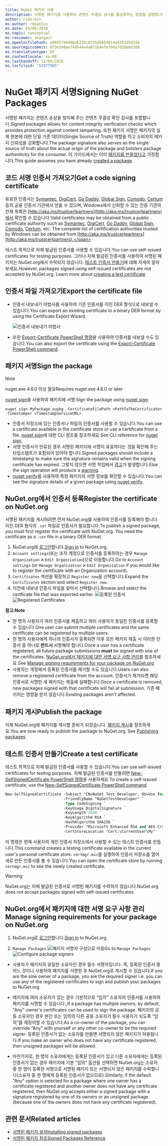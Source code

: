 ```yaml
---
title: NuGet 패키지 서명
description: 서명된 패키지를 사용하여 콘텐츠 무결성 검사를 활성화하는 방법을 설명합니다.
author: rido-min
ms.author: rmpablos
ms.date: 03/06/2018
ms.topic: conceptual
ms.reviewer: anangaur
ms.openlocfilehash: e8955f9d46bab235c8755d5654814a4291d542d6
ms.sourcegitcommit: 673e580ae749544a4a071b4efe7d42fd2bb6d209
ms.translationtype: HT
ms.contentlocale: ko-KR
ms.lasthandoff: 12/06/2018
ms.locfileid: "52977565"
---
```

# <a name="signing-nuget-packages"></a><span data-ttu-id="c6c75-103">NuGet 패키지 서명</span><span class="sxs-lookup"><span data-stu-id="c6c75-103">Signing NuGet Packages</span></span>

<span data-ttu-id="c6c75-104">서명된 패키지는 콘텐츠 손상을 방지해 주는 콘텐츠 무결성 확인 검사를 포함합니다.</span><span class="sxs-lookup"><span data-stu-id="c6c75-104">Signed packages allows for content integrity verification checks which provides protection against content tampering.</span></span> <span data-ttu-id="c6c75-105">또한 패키지 서명은 패키지의 실제 원본에 대한 단일 기준 데이터(Single Source of Truth) 역할을 하고 소비자의 패키지 신뢰성을 강화합니다.</span><span class="sxs-lookup"><span data-stu-id="c6c75-105">The package signature also serves as the single source of truth about the actual origin of the package and bolsters package authenticity for the consumer.</span></span> <span data-ttu-id="c6c75-106">이 가이드에서는 이미 [패키지를 만들었다고](creating-a-package.md) 가정합니다.</span><span class="sxs-lookup"><span data-stu-id="c6c75-106">This guide assumes you have already [created a package](creating-a-package.md).</span></span>

## <a name="get-a-code-signing-certificate"></a><span data-ttu-id="c6c75-107">코드 서명 인증서 가져오기</span><span class="sxs-lookup"><span data-stu-id="c6c75-107">Get a code signing certificate</span></span>

<span data-ttu-id="c6c75-108">유효한 인증서는 [Symantec](https://trustcenter.websecurity.symantec.com/process/trust/productOptions?productType=SoftwareValidationClass3), [DigiCert](https://www.digicert.com/code-signing/), [Go Daddy](https://www.godaddy.com/web-security/code-signing-certificate), [Global Sign](https://www.globalsign.com/en/code-signing-certificate/), [Comodo](https://www.comodo.com/e-commerce/code-signing/code-signing-certificate.php), [Certum](https://www.certum.eu/certum/cert,offer_en_open_source_cs.xml) 등의 공용 인증서 기관에서 얻을 수 있으며, Windows에서 신뢰할 수 있는 인증 기관의 전체 목록은 [http://aka.ms/trustcertpartners](http://aka.ms/trustcertpartners)에서 확인할 수 있습니다.</span><span class="sxs-lookup"><span data-stu-id="c6c75-108">Valid certificates may be obtained from a public certificate authority such as [Symantec](https://trustcenter.websecurity.symantec.com/process/trust/productOptions?productType=SoftwareValidationClass3), [DigiCert](https://www.digicert.com/code-signing/), [Go Daddy](https://www.godaddy.com/web-security/code-signing-certificate), [Global Sign](https://www.globalsign.com/en/code-signing-certificate/), [Comodo](https://www.comodo.com/e-commerce/code-signing/code-signing-certificate.php), [Certum](https://www.certum.eu/certum/cert,offer_en_open_source_cs.xml), etc. The complete list of certification authorities trusted by Windows can be obtained from [http://aka.ms/trustcertpartners](http://aka.ms/trustcertpartners).</span></span>

<span data-ttu-id="c6c75-109">테스트 목적으로 자체 발급된 인증서를 사용할 수 있습니다.</span><span class="sxs-lookup"><span data-stu-id="c6c75-109">You can use self-issued certificates for testing purposes.</span></span> <span data-ttu-id="c6c75-110">그러나 자체 발급된 인증서를 사용하여 서명된 패키지는 NuGet.org에서 수락되지 않습니다. [테스트 인증서 만들기](#create-a-test-certificate)에 대해 자세히 알아보세요.</span><span class="sxs-lookup"><span data-stu-id="c6c75-110">However, packages signed using self-issued certificates are not accepted by NuGet.org. Learn more about [creating a test certificate](#create-a-test-certificate)</span></span>

## <a name="export-the-certificate-file"></a><span data-ttu-id="c6c75-111">인증서 파일 가져오기</span><span class="sxs-lookup"><span data-stu-id="c6c75-111">Export the certificate file</span></span>

* <span data-ttu-id="c6c75-112">인증서 내보내기 마법사를 사용하여 기존 인증서를 이진 DER 형식으로 내보낼 수 있습니다.</span><span class="sxs-lookup"><span data-stu-id="c6c75-112">You can export an existing certificate to a binary DER format by using the Certificate Export Wizard.</span></span>

  ![인증서 내보내기 마법사](../reference/media/CertificateExportWizard.png)

* <span data-ttu-id="c6c75-114">또한 [Export-Certificate PowerShell 명령](/powershell/module/pkiclient/export-certificate.md)을 사용하여 인증서를 내보낼 수도 있습니다.</span><span class="sxs-lookup"><span data-stu-id="c6c75-114">You can also export the certificate using the [Export-Certificate PowerShell command](/powershell/module/pkiclient/export-certificate.md).</span></span>

## <a name="sign-the-package"></a><span data-ttu-id="c6c75-115">패키지 서명</span><span class="sxs-lookup"><span data-stu-id="c6c75-115">Sign the package</span></span>

> [!note]
> <span data-ttu-id="c6c75-116">nuget.exe 4.6.0 이상 필요</span><span class="sxs-lookup"><span data-stu-id="c6c75-116">Requires nuget.exe 4.6.0 or later</span></span>

<span data-ttu-id="c6c75-117">[nuget sign](../tools/cli-ref-sign.md)을 사용하여 패키지에 서명:</span><span class="sxs-lookup"><span data-stu-id="c6c75-117">Sign the package using [nuget sign](../tools/cli-ref-sign.md):</span></span>

```cli
nuget sign MyPackage.nupkg -CertificateFilePath <PathToTheCertificate> -Timestamper <TimestampServiceURL>
```

* <span data-ttu-id="c6c75-118">인증서 저장소에 있는 인증서나 파일의 인증서를 사용할 수 있습니다.</span><span class="sxs-lookup"><span data-stu-id="c6c75-118">You can use a certificate available in the certificate store or use a certificate from a file.</span></span> <span data-ttu-id="c6c75-119">[nuget sign](../tools/cli-ref-sign.md)에 대한 CLI 참조를 참조하세요.</span><span class="sxs-lookup"><span data-stu-id="c6c75-119">See CLI reference for [nuget sign](../tools/cli-ref-sign.md).</span></span>
* <span data-ttu-id="c6c75-120">서명 인증서가 만료된 경우 서명된 패키지에 서명이 유효하다는 것을 확인해 주는 타임스탬프가 포함되어 있어야 합니다.</span><span class="sxs-lookup"><span data-stu-id="c6c75-120">Signed packages should include a timestamp to make sure the signature remains valid when the signing certificate has expired.</span></span> <span data-ttu-id="c6c75-121">그렇지 않으면 서명 작업에서 [경고](../reference/errors-and-warnings/NU3002.md)가 발생합니다.</span><span class="sxs-lookup"><span data-stu-id="c6c75-121">Else the sign operation will produce a [warning](../reference/errors-and-warnings/NU3002.md).</span></span>
* <span data-ttu-id="c6c75-122">[nuget verify](../tools/cli-ref-verify.md)를 사용하여 특정 패키지의 서명 정보를 확인할 수 있습니다.</span><span class="sxs-lookup"><span data-stu-id="c6c75-122">You can see the signature details of a given package using [nuget verify](../tools/cli-ref-verify.md).</span></span>

## <a name="register-the-certificate-on-nugetorg"></a><span data-ttu-id="c6c75-123">NuGet.org에서 인증서 등록</span><span class="sxs-lookup"><span data-stu-id="c6c75-123">Register the certificate on NuGet.org</span></span>

<span data-ttu-id="c6c75-124">서명된 패키지를 게시하려면 먼저 NuGet.org를 사용하여 인증서를 등록해야 합니다. 이진 DER 형식의 `.cer` 파일로 인증서가 필요합니다.</span><span class="sxs-lookup"><span data-stu-id="c6c75-124">To publish a signed package, you must first register the certificate with NuGet.org. You need the certificate as a `.cer` file in a binary DER format.</span></span>

1. <span data-ttu-id="c6c75-125">NuGet.org레 [로그인](https://www.nuget.org/users/account/LogOn?returnUrl=%2F)합니다.</span><span class="sxs-lookup"><span data-stu-id="c6c75-125">[Sign in](https://www.nuget.org/users/account/LogOn?returnUrl=%2F) to NuGet.org.</span></span>
1. <span data-ttu-id="c6c75-126">`Account settings`(또는 조직 계정으로 인증서를 등록하려는 경우 `Manage Organization` **>** `Edit Organziation`)으로 이동합니다.</span><span class="sxs-lookup"><span data-stu-id="c6c75-126">Go to `Account settings` (or `Manage Organization` **>** `Edit Organziation` if you would like to register the certificate with an Organization account).</span></span>
1. <span data-ttu-id="c6c75-127">`Certificates` 섹션을 확장하고 `Register new`을 선택합니다.</span><span class="sxs-lookup"><span data-stu-id="c6c75-127">Expand the `Certificates` section and select `Register new`.</span></span>
1. <span data-ttu-id="c6c75-128">이전에 내보낸 인증서 파일을 찾아서 선택합니다.</span><span class="sxs-lookup"><span data-stu-id="c6c75-128">Browse and select the certficate file that was exported earlier.</span></span>
  <span data-ttu-id="c6c75-129">![등록된 인증서](../reference/media/registered-certs.png)</span><span class="sxs-lookup"><span data-stu-id="c6c75-129">![Registered Certificates](../reference/media/registered-certs.png)</span></span>

<span data-ttu-id="c6c75-130">**참고:**</span><span class="sxs-lookup"><span data-stu-id="c6c75-130">**Note**</span></span>
* <span data-ttu-id="c6c75-131">한 명의 사용자가 여러 인증서를 제출하고 여러 사용자가 동일한 인증서를 등록할 수 있습니다.</span><span class="sxs-lookup"><span data-stu-id="c6c75-131">One user can submit multiple certificates and the same certificate can be registered by multiple users.</span></span>
* <span data-ttu-id="c6c75-132">한 명의 사용자에게 하나의 인증서가 등록되면 이후 모든 패키지 제출 시 이러한 인증서 중 하나로 **반드시** 서명해야 합니다.</span><span class="sxs-lookup"><span data-stu-id="c6c75-132">Once a user has a certificate registered, all future package submissions **must** be signed with one of the certificates.</span></span> <span data-ttu-id="c6c75-133">[NuGet.org에서 패키지에 대한 서명 요구 사항 관리](#manage-signing-requirements-for-your-package-on-nugetorg)를 참조하세요.</span><span class="sxs-lookup"><span data-stu-id="c6c75-133">See [Manage signing requirements for your package on NuGet.org](#manage-signing-requirements-for-your-package-on-nugetorg)</span></span>
* <span data-ttu-id="c6c75-134">사용자는 계정에서 등록된 인증서를 제거할 수도 있습니다.</span><span class="sxs-lookup"><span data-stu-id="c6c75-134">Users can also remove a registered certificate from the account.</span></span> <span data-ttu-id="c6c75-135">인증서가 제거되면 해당 인증서로 서명한 새 패키지는 제출에 실패합니다.</span><span class="sxs-lookup"><span data-stu-id="c6c75-135">Once a certificate is removed, new packages signed with that certificate will fail at submission.</span></span> <span data-ttu-id="c6c75-136">기존 패키지는 영향을 받지 않습니다.</span><span class="sxs-lookup"><span data-stu-id="c6c75-136">Existing packages aren't affected.</span></span>

## <a name="publish-the-package"></a><span data-ttu-id="c6c75-137">패키지 게시</span><span class="sxs-lookup"><span data-stu-id="c6c75-137">Publish the package</span></span>

<span data-ttu-id="c6c75-138">이제 NuGet.org에 패키지를 게시할 준비가 되었습니다. [패키지 게시](Publish-a-package.md)를 참조하세요.</span><span class="sxs-lookup"><span data-stu-id="c6c75-138">You are now ready to publish the package to NuGet.org. See [Publishing packages](Publish-a-package.md).</span></span>

## <a name="create-a-test-certificate"></a><span data-ttu-id="c6c75-139">테스트 인증서 만들기</span><span class="sxs-lookup"><span data-stu-id="c6c75-139">Create a test certificate</span></span>

<span data-ttu-id="c6c75-140">테스트 목적으로 자체 발급된 인증서를 사용할 수 있습니다.</span><span class="sxs-lookup"><span data-stu-id="c6c75-140">You can use self-issued certificates for testing purposes.</span></span> <span data-ttu-id="c6c75-141">자체 발급된 인증서를 만들려면 [New-SelfSignedCertificate PowerShell 명령](/powershell/module/pkiclient/new-selfsignedcertificate.md)을 사용하세요.</span><span class="sxs-lookup"><span data-stu-id="c6c75-141">To create a self-issued certificate, use the [New-SelfSignedCertificate PowerShell command](/powershell/module/pkiclient/new-selfsignedcertificate.md).</span></span>

```ps
New-SelfSignedCertificate -Subject "CN=NuGet Test Developer, OU=Use for testing purposes ONLY" `
                          -FriendlyName "NuGetTestDeveloper" `
                          -Type CodeSigning `
                          -KeyUsage DigitalSignature `
                          -KeyLength 2048 `
                          -KeyAlgorithm RSA `
                          -HashAlgorithm SHA256 `
                          -Provider "Microsoft Enhanced RSA and AES Cryptographic Provider" `
                          -CertStoreLocation "Cert:\CurrentUser\My" 
```

<span data-ttu-id="c6c75-142">이 명령은 현재 사용자의 개인 인증서 저장소에서 사용할 수 있는 테스트 인증서를 만듭니다.</span><span class="sxs-lookup"><span data-stu-id="c6c75-142">This command creates a testing certificate available in the current user's personal certificate store.</span></span> <span data-ttu-id="c6c75-143">`certmgr.msc`를 실행하여 인증서 저장소를 열어 새로 만든 인증서를 볼 수 있습니다.</span><span class="sxs-lookup"><span data-stu-id="c6c75-143">You can open the certificate store by running `certmgr.msc` to see the newly created certificate.</span></span>

> [!Warning]
> <span data-ttu-id="c6c75-144">NuGet.org는 자체 발급된 인증서로 서명된 패키지를 수락하지 않습니다.</span><span class="sxs-lookup"><span data-stu-id="c6c75-144">NuGet.org does not accept packages signed with self-issued certificates.</span></span>

## <a name="manage-signing-requirements-for-your-package-on-nugetorg"></a><span data-ttu-id="c6c75-145">NuGet.org에서 패키지에 대한 서명 요구 사항 관리</span><span class="sxs-lookup"><span data-stu-id="c6c75-145">Manage signing requirements for your package on NuGet.org</span></span>
1. <span data-ttu-id="c6c75-146">NuGet.org로 [로그인](https://www.nuget.org/users/account/LogOn?returnUrl=%2F)합니다.</span><span class="sxs-lookup"><span data-stu-id="c6c75-146">[Sign in](https://www.nuget.org/users/account/LogOn?returnUrl=%2F) to NuGet.org.</span></span>

1. <span data-ttu-id="c6c75-147">`Manage Packages` 
   ![패키지 서명자 구성](../reference/media/configure-package-signers.png)으로 이동</span><span class="sxs-lookup"><span data-stu-id="c6c75-147">Go to `Manage Packages` 
![Configure package signers](../reference/media/configure-package-signers.png)</span></span>

* <span data-ttu-id="c6c75-148">사용자가 패키지의 유일한 소유자인 경우 필수 서명자입니다. 즉, 등록된 인증서 중 어느 것이나 사용하여 패키지를 서명한 후 NuGet.org로 게시할 수 있습니다.</span><span class="sxs-lookup"><span data-stu-id="c6c75-148">If you are the sole owner of a package, you are the required signer i.e. you can use any of the registered certificates to sign and publish your packages to NuGet.org.</span></span>

* <span data-ttu-id="c6c75-149">패키지에 여러 소유자가 있는 경우 기본적으로 “임의” 소유자의 인증서를 사용하여 패키지를 서명할 수 있습니다.,</span><span class="sxs-lookup"><span data-stu-id="c6c75-149">If a package has multiple owners, by default, "Any" owner's certificates can be used to sign the package.</span></span> <span data-ttu-id="c6c75-150">패키지의 공동 소유자인 경우 본인 또는 임의의 다른 공동 소유자가 필수 사용자가 되도록 “임의”를 재정의할 수 있습니다.</span><span class="sxs-lookup"><span data-stu-id="c6c75-150">As a co-owner of the package, you can override "Any" with yourself or any other co-owner to be the required signer.</span></span> <span data-ttu-id="c6c75-151">등록된 인증서가 없는 소유자를 만들면 서명되지 않은 패키지가 허용됩니다.</span><span class="sxs-lookup"><span data-stu-id="c6c75-151">If you make an owner  who does not have any certificate registered, then unsigned packages will be allowed.</span></span> 

* <span data-ttu-id="c6c75-152">마찬가지로, 한 명의 소유자에게는 등록된 인증서가 있고 다른 소유자에게는 등록된 인증서가 없는 경우 패키지에 기본 “임의” 옵션을 선택하면 NuGet.org는 소유자 중 한 명이 등록한 서명으로 서명된 패키지 또는 서명되지 않은 패키지를 수락합니다(소유자 중 한 명에게 등록된 인증서가 없으므로).</span><span class="sxs-lookup"><span data-stu-id="c6c75-152">Similarly, if the default "Any" option is selected for a package where one owner has a certificate registered and another owner does not have any certificate registered, then NuGet.org accepts either a signed package with a signature registered by one of its owners or an unsigned package (because one of the owners does not have any certificate registered).</span></span>

## <a name="related-articles"></a><span data-ttu-id="c6c75-153">관련 문서</span><span class="sxs-lookup"><span data-stu-id="c6c75-153">Related articles</span></span>

- [<span data-ttu-id="c6c75-154">서명된 패키지 설치</span><span class="sxs-lookup"><span data-stu-id="c6c75-154">Installing signed packages</span></span>](../consume-packages/installing-signed-packages.md)
- [<span data-ttu-id="c6c75-155">서명된 패키지 참조</span><span class="sxs-lookup"><span data-stu-id="c6c75-155">Signed Packages Reference</span></span>](../reference/Signed-Packages-Reference.md)
